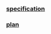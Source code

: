 ### [specification](https://docs.google.com/document/d/1NWiuwE5Wed-GJe0kkOqNTdrLqy6LxcoW/edit)
### [plan](https://docs.google.com/document/d/1Pi7RIyCG_YTDKf9OB2fm8Qpr_6PD3Okw/edit)
